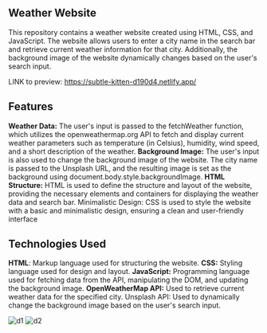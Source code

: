 
##  Weather Website

This repository contains a weather website created using HTML, CSS, and JavaScript. The website allows users to enter a city name in the search bar and retrieve current weather information for that city. Additionally, the background image of the website dynamically changes based on the user's search input.

LINK to preview: https://subtle-kitten-d190d4.netlify.app/ 

## Features


**Weather Data:** The user's input is passed to the fetchWeather function, which utilizes the openweathermap.org API to fetch and display current weather parameters such as temperature (in Celsius), humidity, wind speed, and a short description of the weather.
**Background Image:** The user's input is also used to change the background image of the website. The city name is passed to the Unsplash URL, and the resulting image is set as the background using document.body.style.backgroundImage.
**HTML Structure:** HTML is used to define the structure and layout of the website, providing the necessary elements and containers for displaying the weather data and search bar.
Minimalistic Design: CSS is used to style the website with a basic and minimalistic design, ensuring a clean and user-friendly interface

## Technologies Used

**HTML**: Markup language used for structuring the website.
**CSS:** Styling language used for design and layout.
**JavaScript:** Programming language used for fetching data from the API, manipulating the DOM, and updating the background image.
**OpenWeatherMap API:** Used to retrieve current weather data for the specified city.
Unsplash API: Used to dynamically change the background image based on the user's search input.

![d1](https://github.com/JuliaDolko/weatherApp/assets/95941618/00634d5f-f321-445e-b076-e95c009d1d8e)
![d2](https://github.com/JuliaDolko/weatherApp/assets/95941618/b698bb8a-1fbc-4945-9d36-cff408fc4ceb)
